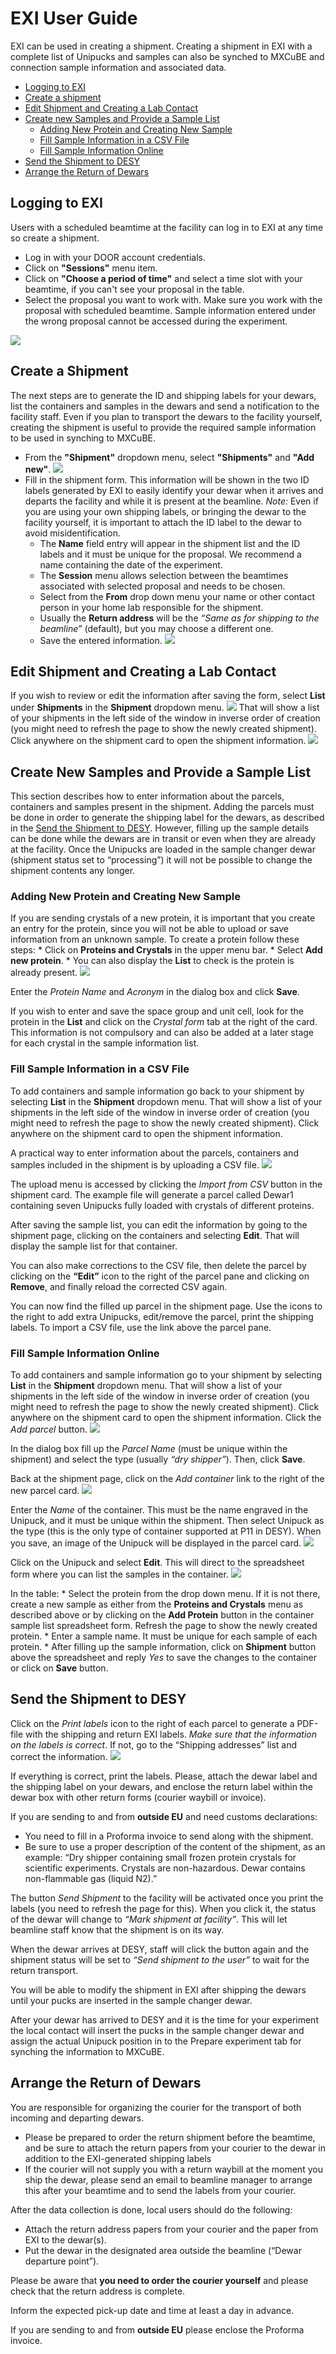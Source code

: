 # EXI User Guide

EXI can be used in creating a shipment. Creating a shipment in EXI with a complete list of Unipucks and samples can also be synched to MXCuBE and connection sample information and associated data.

* [Logging to EXI](#logging-to-EXI)
* [Create a shipment](#create-a-shipment)
* [Edit Shipment and Creating a Lab Contact](#edit-shipment-creating-a-lab-contact)
* [Create new Samples and Provide a Sample List](#Create-new-samples-and-provide-a-sample-list)
    * [Adding New Protein and Creating New Sample](#adding-new-protein-and-creating-new-sample)
    * [Fill Sample Information in a CSV File](#fill-sample-information-in-a-CSV-file)
    * [Fill Sample Information Online](#fill-sample-information-online)
* [Send the Shipment to DESY](#send-the-shipment-to-DESY)
* [Arrange the Return of Dewars](#arrange-the-return-of-dewars)

## Logging to EXI

Users with a scheduled beamtime at the facility can log in to EXI at any time so create a shipment.

* Log in with your DOOR account credentials.
* Click on **"Sessions"** menu item.
* Click on **"Choose a period of time"** and select a time slot with your beamtime, if you can't see your proposal in the table.
* Select the proposal you want to work with. Make sure you work with the proposal with scheduled beamtime. Sample information entered under the wrong proposal cannot be accessed during the experiment.

![](images/Proposal.png)

## Create a Shipment
The next steps are to generate the ID and shipping labels for your dewars, list the containers and samples in the dewars and send a notification to the facility staff. Even if you plan to transport the dewars to the facility yourself, creating the shipment is useful to provide the required sample information to be used in synching to MXCuBE.

* From the **"Shipment"** dropdown menu, select **"Shipments"** and **"Add new"**.
  ![](images/CreateShipment.png)
* Fill in the shipment form. This information will be shown in the two ID labels generated by EXI to easily identify your dewar when it arrives and departs the facility and while it is present at the beamline. *Note:* Even if you are using your own shipping labels, or bringing the dewar to the facility yourself, it is important to attach the ID label to the dewar to avoid misidentification.
    * The **Name** field entry will appear in the shipment list and the ID labels and it must be unique for the proposal. We recommend a name containing the date of the experiment.
    * The **Session** menu allows selection between the beamtimes associated with selected proposal and needs to be chosen.
    * Select from the **From** drop down menu your name or other contact person in your home lab responsible for the shipment.
    * Usually the **Return address** will be the *“Same as for shipping to the beamline”* (default), but you may choose a different one.
    * Save the entered information.
 ![](images/CreateShipmentCard.png)

## Edit Shipment and Creating a Lab Contact
If you wish to review or edit the information after saving the form, select **List** under **Shipments** in the **Shipment** dropdown menu. 
![](images/EditShipmentInfoMenu.png)
That will show a list of your shipments in the left side of the window in inverse order of creation (you might need to refresh the page to show the newly created shipment). Click anywhere on the shipment card to open the shipment information.
![](images/EditShipmentInfoCard.png)


## Create New Samples and Provide a Sample List
This section describes how to enter information about the parcels, containers and samples present in the shipment. Adding the parcels must be done in order to generate the shipping label for the dewars, as described in the [Send the Shipment to DESY](#send-the-shipment-to-DESY). However, filling up the sample details can be done while the dewars are in transit or even when they are already at the facility. Once the Unipucks are loaded in the sample changer dewar (shipment status set to “processing”) it will not be possible to change the shipment contents any longer.

### Adding New Protein and Creating New Sample
If you are sending crystals of a new protein, it is important that you create an entry for the protein, since you will not be able to upload or save information from an unknown sample. To create a protein follow these steps:
    * Click on **Proteins and Crystals** in the upper menu bar.
    * Select **Add new protein**.
    * You can also display the **List** to check is the protein is already present.
![](images/CreateSample.png)

Enter the *Protein Name* and *Acronym* in the dialog box and click **Save**.

If you wish to enter and save the space group and unit cell, look for the protein in the **List** and click on the *Crystal form* tab at the right of the card. This information is not compulsory and can also be added at a later stage for each crystal in the sample information list.

### Fill Sample Information in a CSV File
To add containers and sample information go back to your shipment by selecting **List** in the **Shipment** dropdown menu. That will show a list of your shipments in the left side of the window in inverse order of creation (you might need to refresh the page to show the newly created shipment). Click anywhere on the shipment card to open the shipment information.

A practical way to enter information about the parcels, containers and samples included in the shipment is by uploading a CSV file.
![](images/FillSamples.png)

The upload menu is accessed by clicking the *Import from CSV* button in the shipment card. The example [](Shipment.csv) file will generate a parcel called Dewar1 containing seven Unipucks fully loaded with crystals of different proteins.

After saving the sample list, you can edit the information by going to the shipment page, clicking on the containers and selecting **Edit**. That will display the sample list for that container. 

You can also make corrections to the CSV file, then delete the parcel by clicking on the **“Edit”** icon to the right of the parcel pane and clicking on **Remove**, and finally reload the corrected CSV again.

You can now find the filled up parcel in the shipment page. Use the icons to the right to add extra Unipucks, edit/remove the parcel, print the shipping labels. To import a CSV file, use the link above the parcel pane.

### Fill Sample Information Online
To add containers and sample information go to your shipment by selecting **List** in the **Shipment** dropdown menu. That will show a list of your shipments in the left side of the window in inverse order of creation (you might need to refresh the page to show the newly created shipment). Click anywhere on the shipment card to open the shipment information.
Click the *Add parcel* button.
![](images/FillSamplesCSV.png)

In the dialog box fill up the *Parcel Name* (must be unique within the shipment) and select the type (usually *“dry shipper”*). Then, click **Save**.

Back at the shipment page, click on the *Add container* link to the right of the new parcel card.
![](images/FillSamples.png)

Enter the *Name* of the container. This must be the name engraved in the Unipuck, and it must be unique within the shipment. Then select Unipuck as the type (this is the only type of container supported at P11 in DESY). When you save, an image of the Unipuck will be displayed in the parcel card.
![](images/Unipuck.png)

Click on the Unipuck and select **Edit**. This will direct to the spreadsheet form where you can list the samples in the container.
![](images/FillSamplesInTableManually.png)

In the table:
    * Select the protein from the drop down menu. If it is not there, create a new sample as either from the **Proteins and Crystals** menu as described above or by clicking on the **Add Protein** button in the container sample list spreadsheet form. Refresh the page to show the newly created protein.
    * Enter a sample name. It must be unique for each sample of each protein.
    * After filling up the sample information, click on **Shipment** button above the spreadsheet and reply *Yes* to save the changes to the container or click on **Save**
 button.
 
## Send the Shipment to DESY
Click on the *Print labels* icon to the right of each parcel to generate a PDF-file with the shipping and return EXI labels. *Make sure that the information on the labels is correct*. If not, go to the “Shipping addresses” list and correct the information.
![](images/Print&Send.png)

If everything is correct, print the labels. Please, attach the dewar label and the shipping label on your dewars, and enclose the return label within the dewar box with other return forms (courier waybill or invoice).

If you are sending to and from **outside EU** and need customs declarations:
* You need to fill in a Proforma invoice to send along with the shipment.
* Be sure to use a proper description of the content of the shipment, as an example: “Dry shipper containing small frozen protein crystals for scientific experiments. Crystals are non-hazardous. Dewar contains non-flammable gas (liquid N2).”

The button *Send Shipment* to the facility will be activated once you print the labels (you need to refresh the page for this). When you click it, the status of the dewar will change to *“Mark shipment at facility”*. This will let beamline staff know that the shipment is on its way.

When the dewar arrives at DESY, staff will click the button again and the shipment status will be set to *“Send shipment to the user”* to wait for the return transport.

You will be able to modify the shipment in EXI after shipping the dewars until your pucks are inserted in the sample changer dewar.

After your dewar has arrived to DESY and it is the time for your experiment the local contact will insert the pucks in the sample changer dewar and assign the actual Unipuck position in to the Prepare experiment tab for synching the information to MXCuBE.

## Arrange the Return of Dewars

You are responsible for organizing the courier for the transport of both incoming and departing dewars.
* Please be prepared to order the return shipment before the beamtime, and be sure to attach the return papers from your courier to the dewar in addition to the EXI-generated shipping labels
* If the courier will not supply you with a return waybill at the moment you ship the dewar, please send an email to beamline manager to arrange this after your beamtime and to send the labels from your courier.
    
After the data collection is done, local users should do the following:
* Attach the return address papers from your courier and the paper from EXI to the dewar(s).
* Put the dewar in the designated area outside the beamline (“Dewar departure point”).
    
Please be aware that **you need to order the courier yourself** and please check that the return address is complete.

Inform the expected pick-up date and time at least a day in advance.

If you are sending to and from **outside EU** please enclose the Proforma invoice.


